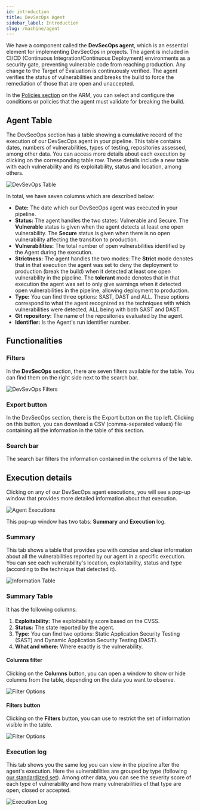 ```yaml
---
id: introduction
title: DevSecOps Agent
sidebar_label: Introduction
slug: /machine/agent
---
```


We have a component called the
**DevSecOps agent**, which is an
essential element for implementing
DevSecOps in projects.
The agent is included in CI/CD (Continuous
Integration/Continuous Deployment)
environments as a security gate, preventing
vulnerable code from reaching production.
Any change to the Target of Evaluation is
continuously verified.
The agent verifies the status of
vulnerabilities and breaks the build to
force the remediation of those that are
open and unaccepted.

In the [Policies section](/machine/web/organization/policies)
on the ARM, you can select and configure
the conditions or policies that the agent
must validate for breaking the build.

## Agent Table

The DevSecOps section has a table
showing a cumulative record of
the execution of our DevSecOps
agent in your pipeline.
This table contains dates,
numbers of vulnerabilities,
types of testing,
repositories assessed,
among other data.
You can access more details about
each execution by clicking on
the corresponding table row.
These details include a new
table with each vulnerability
and its exploitability,
status and location,
among others.

![DevSevOps Table](https://res.cloudinary.com/fluid-attacks/image/upload/v1667397781/docs/machine/agent/agent_section.png)

In total,
we have seven columns which
are described below:

- **Date:**
  The date which our DevSecOps agent
  was executed in your pipeline.
- **Status:**
  The agent handles the two states:
  Vulnerable and Secure.
  The **Vulnerable** status is
  given when the agent detects
  at least one open vulnerability.
  The **Secure** status is given
  when there is no open vulnerability
  affecting the transition to production.
- **Vulnerabilities:**
  The total number of open
  vulnerabilities identified
  by the Agent during the execution.
- **Strictness:**
  The agent handles the two modes:
  The **Strict** mode denotes that
  in that execution the agent
  was set to deny the deployment
  to production (break the build)
  when it detected at least one
  open vulnerability in the pipeline.
  The **tolerant** mode denotes
  that in that execution the
  agent was set to only give
  warnings when it detected
  open vulnerabilities
  in the pipeline,
  allowing deployment to production.
- **Type:**
  You can find three
  options: SAST, DAST and ALL.
  These options correspond
  to what the agent recognized
  as the techniques with which
  vulnerabilities were detected,
  ALL being with both
  SAST and DAST.
- **Git repository:**
  The name of the repositories
  evaluated by the agent.
- **Identifier:**
  Is the Agent's
  run identifier number.

## Functionalities

### Filters

In the
**DevSecOps** section,
there are seven filters
available for the table.
You can find them on
the right side next to
the search bar.

![DevSevOps Filters](https://res.cloudinary.com/fluid-attacks/image/upload/v1663617023/docs/machine/agent/agent_filters.png)

### Export button

In the DevSecOps section,
there is the Export button
on the top left.
Clicking on this button,
you can download a CSV
(comma-separated values)
file containing all the
information in the table
of this section.

### Search bar

The search bar filters the
information contained in the
columns of the table.

## Execution details

Clicking on any of our
DevSecOps agent executions,
you will see a pop-up window
that provides more detailed
information about that execution.

![Agent Executions](https://res.cloudinary.com/fluid-attacks/image/upload/v1667401361/docs/machine/agent/details.png)

This pop-up window has
two tabs: **Summary**
and **Execution** log.

### Summary

This tab shows a table
that provides you with
concise and clear information
about all the vulnerabilities
reported by our agent in
a specific execution.
You can see each
vulnerability's location,
exploitability,
status and type (according
to the technique that detected it).

![Information Table](https://res.cloudinary.com/fluid-attacks/image/upload/v1667413429/docs/machine/agent/sumary.png)

### Summary Table

It has the following columns:

1. **Exploitability:**
  The exploitability score based
  on the CVSS.
1. **Status:**
  The state reported by the agent.
1. **Type:**
  You can find two
  options:
  Static Application Security Testing (SAST)
  and
  Dynamic Application Security Testing (DAST).
1. **What and where:**
  Where exactly is the vulnerability.

#### Columns filter

Clicking on the
**Columns** button,
you can open a window
to show or hide columns
from the table,
depending on the data
you want to observe.

![Filter Options](https://res.cloudinary.com/fluid-attacks/image/upload/v1651011570/docs/machine/agent/exec_details_columns.png)

#### Filters button

Clicking on the
**Filters** button,
you can use to
restrict the set of
information visible
in the table.

![Filter Options](https://res.cloudinary.com/fluid-attacks/image/upload/v1667415359/docs/machine/agent/filters.png)

### Execution log

This tab shows you the
same log you can view in
the pipeline after the
agent's execution.
Here the vulnerabilities
are grouped by type (following
[our standardized set](/criteria/vulnerabilities/)).
Among other data,
you can see the severity score
of each type of vulnerability
and how many vulnerabilities
of that type are open,
closed or accepted.

![Execution Log](https://res.cloudinary.com/fluid-attacks/image/upload/v1663673819/docs/machine/agent/execution_log.png)
